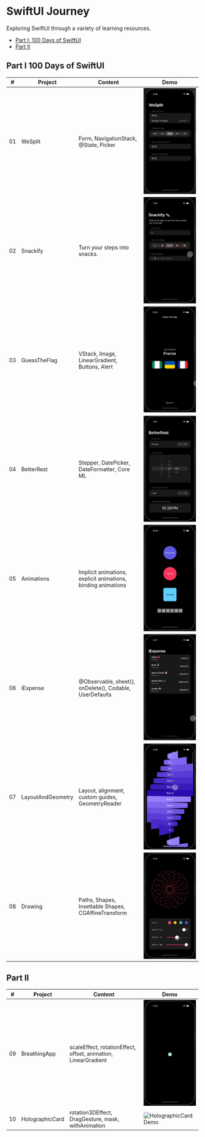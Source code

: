 # SwiftUI Journey

Exploring SwiftUI through a variety of learning resources.
- [Part I: 100 Days of SwiftUI](#part-i-100-days-of-swiftui)
- [Part II](#part-ii)

## Part I 100 Days of SwiftUI
<table>

  <thead>
    <tr>
      <th>#</th>
      <th>Project</th>
      <th>Content</th>
      <th width="30%">Demo</th>
    </tr>
  </thead>

  <tbody>
    <tr>
      <td>01</td>
      <td>WeSplit</td>
      <td>
        Form, NavigationStack, @State, Picker
      </td>
      <td>
        <img src="./Demo/01-WeSplit.gif" alt="WeSplit Demo" width="100%" />
      </td>
    </tr>
    <tr>
      <td>02</td>
      <td>Snackify</td>
      <td>
        Turn your steps into snacks.
      </td>
      <td>
        <img src="./Demo/02-Snackify.gif" alt="Snackify Demo" width="100%" />
      </td>
    </tr>
    <tr>
      <td>03</td>
      <td>GuessTheFlag</td>
      <td>
        VStack, Image, LinearGradient, Buttons, Alert
      </td>
      <td>
        <img src="./Demo/03-GuessTheFlag.gif" alt="GuessTheFlag Demo" width="100%" />
      </td>
    </tr>
    <tr>
      <td>04</td>
      <td>BetterRest</td>
      <td>
        Stepper, DatePicker, DateFormatter, Core ML
      </td>
      <td>
        <img src="./Demo/04-BetterRest.gif" alt="BetterRest Demo" width="100%" />
      </td>
    </tr>
    <tr>
      <td>05</td>
      <td>Animations</td>
      <td>
        Implicit animations, explicit animations, binding animations
      </td>
      <td>
        <img src="./Demo/05-Animations.gif" alt="Animations Demo" width="100%" />
      </td>
    </tr>
    <tr>
      <td>06</td>
      <td>iExpense</td>
      <td>
        @Observable, sheet(), onDelete(), Codable, UserDefaults
      </td>
      <td>
        <img src="./Demo/06-iExpense.gif" alt="iExpense Demo" width="100%" />
      </td>
    </tr>
    <tr>
      <td>07</td>
      <td>LayoutAndGeometry</td>
      <td>
        Layout, alignment, custom guides, GeometryReader
      </td>
      <td>
        <img src="./Demo/07-LayoutAndGeometry.gif" alt="LayoutAndGeometry Demo" width="100%" />
      </td>
    </tr>
    <tr>
      <td>08</td>
      <td>Drawing</td>
      <td>
        Paths, Shapes, Insettable Shapes, CGAffineTransform
      </td>
      <td>
        <img src="./Demo/08-Drawing.gif" alt="Drawing Demo" width="100%" />
      </td>
    </tr>
  </tbody>
</table>


## Part II
<table>

  <thead>
    <tr>
      <th>#</th>
      <th>Project</th>
      <th>Content</th>
      <th width="30%">Demo</th>
    </tr>
  </thead>

  <tbody>
    <tr>
      <td>09</td>
      <td>BreathingApp</td>
      <td>
        scaleEffect, rotationEffect, offset, animation, LinearGradient
      </td>
      <td>
        <img src="./Demo/09-BreathingApp2.gif" alt="BreathingApp Demo" width="100%" />
      </td>
    </tr>
    <tr>
      <td>10</td>
      <td>HolographicCard</td>
      <td>
        rotation3DEffect, DragGesture, mask, withAnimation
      </td>
      <td>
        <img src="./Demo/10-HolographicCard.gif" alt="HolographicCard Demo" width="100%" />
      </td>
    </tr>
  </tbody>
</table>